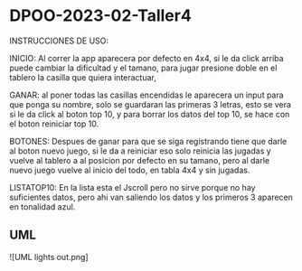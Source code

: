 # DPOO-2023-02-Taller4
INSTRUCCIONES DE USO:

INICIO:
Al correr la app aparecera por defecto en 4x4, si le da click arriba puede cambiar la dificultad y el tamano, para jugar presione doble en el tablero la casilla que quiera interactuar, 

GANAR:
al poner todas las casillas encendidas le aparecera un input para que ponga su nombre, solo se guardaran las primeras 3 letras, esto se vera si le da click al boton top 10, 
y para borrar los datos del top 10, se hace con el boton reiniciar top 10.

BOTONES:
Despues de ganar para que se siga registrando tiene que darle al boton nuevo juego, si le da a reiniciar eso solo reinicia las jugadas y vuelve al tablero a al posicion por defecto en su tamano, pero al 
darle nuevo juego vuelve al inicio del todo, en tabla 4x4 y sin jugadas. 

LISTATOP10:
En la lista esta el Jscroll pero no sirve porque no hay suficientes datos, pero ahi van saliendo los datos y los primeros 3 aparecen en tonalidad azul.

## UML
![UML lights out.png]

